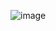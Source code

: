 ![image](https://github.com/Rajesh192110536/CSA1369-TOC/assets/113626176/4363f282-e7bb-441e-9bdb-1e52e56ca85e)
